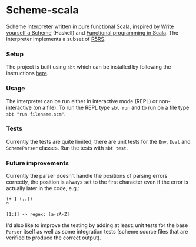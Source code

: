 # Scheme-scala
Scheme interpreter written in pure functional Scala, inspired by
[Write yourself a Scheme](https://en.wikibooks.org/wiki/Write_Yourself_a_Scheme_in_48_Hours)
(Haskell) and
[Functional programming in Scala](https://www.manning.com/books/functional-programming-in-scala).
The interpreter implements a subset of [R5RS](https://schemers.org/Documents/Standards/R5RS/HTML/).

### Setup
The project is built using `sbt` which can be installed by following the instructions
[here](https://www.scala-sbt.org/1.x/docs/Setup.html).

### Usage
The interpreter can be run either in interactive mode (REPL) or non-interactive (on a file).
To run the REPL type `sbt run` and to run on a file type `sbt "run filename.scm"`.

### Tests
Currently the tests are quite limited, there are unit tests for the `Env`, `Eval` and `SchemeParser`
classes. Run the tests with `sbt test`.

### Future improvements
Currently the parser doesn't handle the positions of parsing errors correctly, the position is always
set to the first character even if the error is actually later in the code, e.g.:
```
(+ 1 (..))
^

[1:1] -> regex: [a-zA-Z]
```

I'd also like to improve the testing by adding at least:
unit tests for the base `Parser` itself as well as some
integration tests (scheme source files that are verified to produce the correct output).



